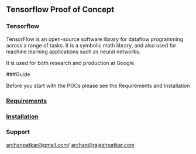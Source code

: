 ## Tensorflow Proof of Concept


### Tensorflow

TensorFlow is an open-source software library for dataflow programming across a range of tasks. 
It is a symbolic math library, and also used for machine learning applications such as neural networks.

It is used for both research and production at Google.

###Guide

Before you start with the POCs please see the Requirements and Installation

### [Requirements](https://github.com/archanpatkar/tensorflow/wiki/Requirements)

### [Installation](https://github.com/archanpatkar/tensorflow/wiki/Installation)


### Support
archanpatkar@gmail.com/
archan@rajeshpatkar.com
